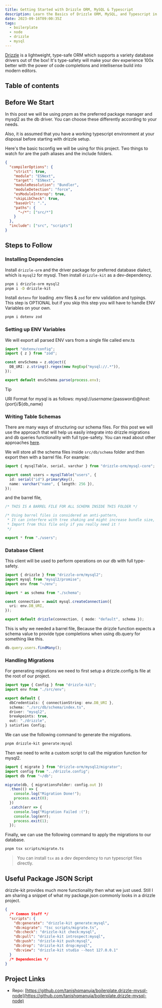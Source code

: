 ```yaml
---
title: Getting Started with Drizzle ORM, MySQL & Typescript
description: Learn the Basics of Drizzle ORM, MySQL, and Typescript in this Getting Started Guide.
date: 2023-09-16T09:00:35Z
tags:
  - boilerplate
  - node
  - drizzle
  - mysql
---
```


[Drizzle](https://orm.drizzle.team/) is a lightweight, type-safe ORM which supports a variety database drivers out of the box! It's type-safety will make your dev experience 100x better with the power of code completions and intellisense build into modern editors.

## Table of contents

## Before We Start

In this post we will be using pnpm as the preferred package manager and mysql2 as the db driver. You can choose these differently according to your needs.

Also, it is assumed that you have a working typescript environment at your disposal before starting with drizzle setup.

Here's the basic tsconfig we will be using for this project. Two things to watch for are the path aliases and the include folders.

```json title="tsconfig.json" {12,15}
{
  "compilerOptions": {
    "strict": true,
    "module": "ESNext",
    "target": "ESNext",
    "moduleResolution": "Bundler",
    "moduleDetection": "force",
    "esModuleInterop": true,
    "skipLibCheck": true,
    "baseUrl": ".",
    "paths": {
      "~/*": ["src/*"]
    }
  },
  "include": ["src", "scripts"]
}
```

## Steps to Follow

### Installing Dependencies

Install `drizzle-orm` and the driver package for preferred database dialect, which is `mysql2` for mysql. Then install `drizzle-kit` as a dev-dependency.

```bash frame="none"
pnpm i drizzle-orm mysql2
pnpm i -D drizzle-kit
```

Install `dotenv` for loading .env files & `zod` for env validation and typings. \
This step is OPTIONAL but if you skip this step you will have to handle ENV Variables on your own.

```bash frame="none"
pnpm i dotenv zod
```

### Setting up ENV Variables

We will export all parsed ENV vars from a single file called env.ts

```ts title="src/env.ts"
import "dotenv/config";
import { z } from "zod";

const envSchema = z.object({
  DB_URI: z.string().regex(new RegExp("mysql://.*")),
});

export default envSchema.parse(process.env);
```

> [!tip]
> URI Format for mysql is as follows:
> mysql://${username}:${password}@${host}:${port}/${db_name}

### Writing Table Schemas

There are many ways of structuring our schema files. For this post we will use the approach that will help us easily integrate into drizzle migrations and db queries functionality with full type-safety. You can read about other approaches [here](https://orm.drizzle.team/docs/sql-schema-declaration).

We will store all the schema files inside `src/db/schema` folder and then export then with a barrel file. For example:

```ts title="sc/db/schema/users.ts"
import { mysqlTable, serial, varchar } from "drizzle-orm/mysql-core";

export const users = mysqlTable("users", {
  id: serial("id").primaryKey(),
  name: varchar("name", { length: 256 }),
});
```

and the barrel file,

```ts title="sc/db/schema/index.ts"
/* THIS IS A BARREL FILE FOR ALL SCHEMA INSIDE THIS FOLDER */

/* Using barrel files is considered an anti-pattern,
 * It can interfere with tree shaking and might increase bundle size,
 * Import from this file only if you really need it !
 */

export * from "./users";
```

### Database Client

This client will be used to perform operations on our db with full type-safety.

```ts title="src/db/index.ts"
import { drizzle } from "drizzle-orm/mysql2";
import mysql from "mysql2/promise";
import env from "~/env";

import * as schema from "./schema";

const connection = await mysql.createConnection({
  uri: env.DB_URI,
});

export default drizzle(connection, { mode: "default", schema });
```

This is why we needed a barrel file, Because the drizzle function expects a schema value to provide type completions when using db.query for something like this.

```ts frame="none"
db.query.users.findMany();
```

### Handling Migrations

For generating migrations we need to first setup a drizzle.config.ts file at the root of our project.

```ts title="drizzle.config.ts"
import type { Config } from "drizzle-kit";
import env from "./src/env";

export default {
  dbCredentials: { connectionString: env.DB_URI },
  schema: "./src/db/schema/index.ts",
  driver: "mysql2",
  breakpoints: true,
  out: "./drizzle",
} satisfies Config;
```

We can use the following command to generate the migrations.

```sh frame="none"
pnpm drizzle-kit generate:mysql
```

Then we need to write a custom script to call the migration function for mysql2.

```ts title="scripts/migrate.ts"
import { migrate } from "drizzle-orm/mysql2/migrator";
import config from "../drizzle.config";
import db from "~/db";

migrate(db, { migrationsFolder: config.out })
  .then(() => {
    console.log("Migration Done!");
    process.exit(0);
  })
  .catch(err => {
    console.log("Migration Failed :(");
    console.log(err);
    process.exit(1);
  });
```

Finally, we can use the following command to apply the migrations to our database.

```sh frame="none"
pnpm tsx scripts/migrate.ts
```

> You can install `tsx` as a dev dependency to run typescript files directly.

## Useful Package JSON Script

drizzle-kit provides much more functionality then what we just used. Still I am sharing a snippet of what my package.json commonly looks in a drizzle project.

```json title="package.json"
{
  /* Common Stuff */
  "scripts": {
    "db:generate": "drizzle-kit generate:mysql",
    "db:migrate": "tsc scripts/migrate.ts",
    "db:check": "drizzle-kit check:mysql",
    "db:pull": "drizzle-kit introspect:mysql",
    "db:push": "drizzle-kit push:mysql",
    "db:drop": "drizzle-kit drop:mysql",
    "db:view": "drizzle-kit studio --host 127.0.0.1"
  }
  /* Dependencies */
}
```

## Project Links

- Repo: [https://github.com/tanishqmanuja/boilerplate.drizzle-mysql-node](https://github.com/tanishqmanuja/boilerplate.drizzle-mysql-node)
